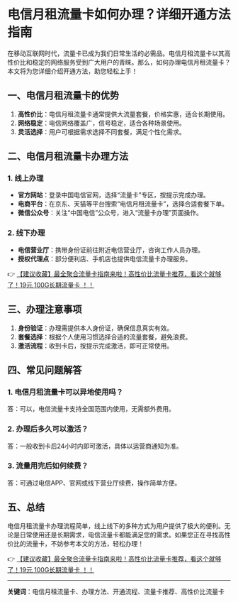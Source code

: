 # 电信月租流量卡如何办理？详细开通方法指南

在移动互联网时代，流量卡已成为我们日常生活的必需品。电信月租流量卡以其高性价比和稳定的网络服务受到广大用户的青睐。那么，如何办理电信月租流量卡？本文将为您详细介绍开通方法，助您轻松上手！

## 一、电信月租流量卡的优势

1. **高性价比**：电信月租流量卡通常提供大流量套餐，价格实惠，适合长期使用。  
2. **网络稳定**：电信网络覆盖广，信号稳定，适合各种场景使用。  
3. **灵活选择**：用户可根据需求选择不同套餐，满足个性化需求。  

## 二、电信月租流量卡办理方法

### 1. 线上办理  
- **官方网站**：登录中国电信官网，选择“流量卡”专区，按提示完成办理。  
- **电商平台**：在京东、天猫等平台搜索“电信月租流量卡”，选择合适套餐下单。  
- **微信公众号**：关注“中国电信”公众号，进入“流量卡办理”页面操作。  

### 2. 线下办理  
- **电信营业厅**：携带身份证前往附近电信营业厅，咨询工作人员办理。  
- **授权代理点**：部分便利店、手机店也提供电信流量卡办理服务。  

👉 [【建议收藏】最全聚合流量卡指南来啦！高性价比流量卡推荐，看这个就够了！19元 100G长期流量卡 ！！](https://bit.ly/Liuliangka)

## 三、办理注意事项

1. **身份验证**：办理需提供本人身份证，确保信息真实有效。  
2. **套餐选择**：根据个人使用习惯选择合适的流量套餐，避免浪费。  
3. **激活流程**：收到卡后，按提示完成激活，即可正常使用。  

## 四、常见问题解答

### 1. 电信月租流量卡可以异地使用吗？  
答：可以，电信流量卡支持全国范围内使用，无需额外费用。  

### 2. 办理后多久可以激活？  
答：一般收到卡后24小时内即可激活，具体以运营商通知为准。  

### 3. 流量用完后如何续费？  
答：可通过电信APP、官网或线下营业厅续费，操作简单方便。  

## 五、总结

电信月租流量卡办理流程简单，线上线下的多种方式为用户提供了极大的便利。无论是日常使用还是长期需求，电信流量卡都能满足您的需求。如果您正在寻找高性价比的流量卡，不妨参考本文的方法，轻松办理！

👉 [【建议收藏】最全聚合流量卡指南来啦！高性价比流量卡推荐，看这个就够了！19元 100G长期流量卡 ！！](https://bit.ly/Liuliangka)

---

**关键词**：电信月租流量卡、办理方法、开通流程、流量卡推荐、高性价比流量卡
